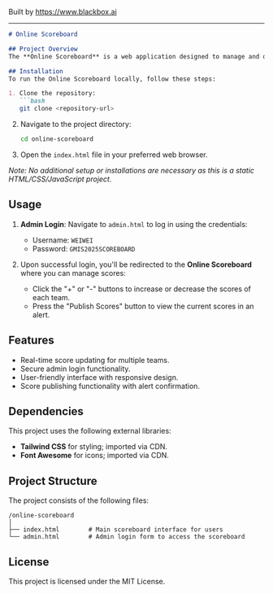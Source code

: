 
Built by https://www.blackbox.ai

---

```markdown
# Online Scoreboard

## Project Overview
The **Online Scoreboard** is a web application designed to manage and display scores for different teams in real time. Users can increase or decrease team scores, and an admin login system ensures secure access to the main scoreboard.

## Installation
To run the Online Scoreboard locally, follow these steps:

1. Clone the repository:
   ```bash
   git clone <repository-url>
   ```
2. Navigate to the project directory:
   ```bash
   cd online-scoreboard
   ```
3. Open the `index.html` file in your preferred web browser.

*Note: No additional setup or installations are necessary as this is a static HTML/CSS/JavaScript project.*

## Usage
1. **Admin Login**: Navigate to `admin.html` to log in using the credentials:
   - Username: `WEIWEI`
   - Password: `GMIS2025SCOREBOARD`
   
2. Upon successful login, you'll be redirected to the **Online Scoreboard** where you can manage scores:
   - Click the "+" or "-" buttons to increase or decrease the scores of each team.
   - Press the "Publish Scores" button to view the current scores in an alert.

## Features
- Real-time score updating for multiple teams.
- Secure admin login functionality.
- User-friendly interface with responsive design.
- Score publishing functionality with alert confirmation.

## Dependencies
This project uses the following external libraries:
- **Tailwind CSS** for styling; imported via CDN.
- **Font Awesome** for icons; imported via CDN.

## Project Structure
The project consists of the following files:
```
/online-scoreboard
│
├── index.html        # Main scoreboard interface for users
└── admin.html        # Admin login form to access the scoreboard
```

## License
This project is licensed under the MIT License.
```